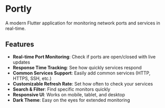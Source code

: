 # Portly

A modern Flutter application for monitoring network ports and services in real-time.

## Features

- **Real-time Port Monitoring**: Check if ports are open/closed with live updates
- **Response Time Tracking**: See how quickly services respond
- **Common Services Support**: Easily add common services (HTTP, HTTPS, SSH, etc.)
- **Customizable Refresh Rate**: Set how often to check your services
- **Search & Filter**: Find specific monitors quickly
- **Responsive UI**: Works on mobile, tablet, and desktop
- **Dark Theme**: Easy on the eyes for extended monitoring

